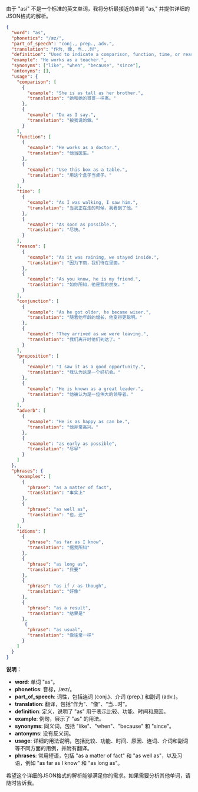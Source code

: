 由于 "asi" 不是一个标准的英文单词，我将分析最接近的单词 "as," 并提供详细的JSON格式的解析。

```json
{
  "word": "as",
  "phonetics": "/æz/",
  "part_of_speech": "conj., prep., adv.",
  "translation": "作为, 像, 当...时",
  "definition": "Used to indicate a comparison, function, time, or reason.",
  "example": "He works as a teacher.",
  "synonyms": ["like", "when", "because", "since"],
  "antonyms": [],
  "usage": {
    "comparison": [
      {
        "example": "She is as tall as her brother.",
        "translation": "她和她的哥哥一样高。"
      },
      {
        "example": "Do as I say.",
        "translation": "按我说的做。"
      }
    ],
    "function": [
      {
        "example": "He works as a doctor.",
        "translation": "他当医生。"
      },
      {
        "example": "Use this box as a table.",
        "translation": "用这个盒子当桌子。"
      }
    ],
    "time": [
      {
        "example": "As I was walking, I saw him.",
        "translation": "当我正在走的时候，我看到了他。"
      },
      {
        "example": "As soon as possible.",
        "translation": "尽快。"
      }
    ],
    "reason": [
      {
        "example": "As it was raining, we stayed inside.",
        "translation": "因为下雨，我们待在里面。"
      },
      {
        "example": "As you know, he is my friend.",
        "translation": "如你所知，他是我的朋友。"
      }
    ],
    "conjunction": [
      {
        "example": "As he got older, he became wiser.",
        "translation": "随着他年龄的增长，他变得更聪明。"
      },
      {
        "example": "They arrived as we were leaving.",
        "translation": "我们离开时他们到达了。"
      }
    ],
    "preposition": [
      {
        "example": "I saw it as a good opportunity.",
        "translation": "我认为这是一个好机会。"
      },
      {
        "example": "He is known as a great leader.",
        "translation": "他被认为是一位伟大的领导者。"
      }
    ],
    "adverb": [
      {
        "example": "He is as happy as can be.",
        "translation": "他非常高兴。"
      },
      {
        "example": "as early as possible",
        "translation": "尽早"
      }
    ]
  },
  "phrases": {
    "examples": [
      {
        "phrase": "as a matter of fact",
        "translation": "事实上"
      },
      {
        "phrase": "as well as",
        "translation": "也，还"
      }
    ],
    "idioms": [
      {
        "phrase": "as far as I know",
        "translation": "据我所知"
      },
      {
        "phrase": "as long as",
        "translation": "只要"
      },
      {
        "phrase": "as if / as though",
        "translation": "好像"
      },
      {
        "phrase": "as a result",
        "translation": "结果是"
      },
       {
        "phrase": "as usual",
        "translation": "像往常一样"
      }
    ]
  }
}
```

**说明：**

*   **word**: 单词 "as"。
*   **phonetics**: 音标，/æz/。
*   **part\_of\_speech**: 词性，包括连词 (conj.)、介词 (prep.) 和副词 (adv.)。
*   **translation**: 翻译，包括“作为”、“像”、“当...时”。
*   **definition**: 定义，说明了 "as" 用于表示比较、功能、时间和原因。
*   **example**: 例句，展示了 "as" 的用法。
*   **synonyms**: 同义词，包括 "like"、"when"、"because" 和 "since"。
*   **antonyms**: 没有反义词。
*   **usage**:  详细的用法说明，包括比较、功能、时间、原因、连词、介词和副词等不同方面的用例，并附有翻译。
*   **phrases**: 常用短语，包括 "as a matter of fact" 和 "as well as"，以及习语，例如 "as far as I know" 和 "as long as"。

希望这个详细的JSON格式的解析能够满足你的需求。如果需要分析其他单词，请随时告诉我。
 